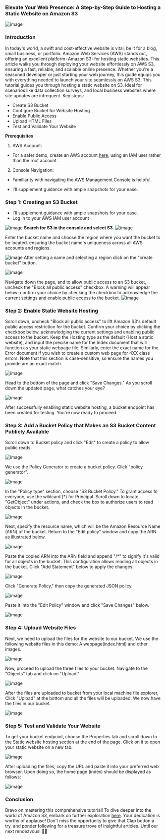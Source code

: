 ### Elevate Your Web Presence: A Step-by-Step Guide to Hosting a Static Website on Amazon S3
![image](https://github.com/Teddydesta/S3-bucket/assets/86881100/5c05186d-fd90-4963-af92-fb448b9c550b)

### Introduction
In today's world, a swift and cost-effective website is vital, be it for a blog, small business, or portfolio. Amazon Web Services (AWS) stands out, offering an excellent platform - Amazon S3 - for hosting static websites. This article walks you through deploying your website effortlessly on AWS S3, ensuring a fast, reliable, and scalable online presence. Whether you're a seasoned developer or just starting your web journey, this guide equips you with everything needed to launch your site seamlessly on AWS S3.
This tutorial guides you through hosting a static website on S3. Ideal for scenarios like data collection surveys, and local business websites where site updates are infrequent. Key steps:

- Create S3 Bucket
- Configure Bucket for Website Hosting
- Enable Public Access
- Upload HTML Files
- Test and Validate Your Website

**Prerequisites**

1. AWS Account:

- For a safer demo, create an AWS account [here](https://aws.amazon.com/), using an IAM user rather than the root account.

2.  Console Navigation:

-  Familiarity with navigating the AWS Management Console is helpful.

-  I'll supplement guidance with ample snapshots for your ease.

### Step 1: Creating an S3 Bucket

- I'll supplement guidance with ample snapshots for your ease.
- Log in to your AWS IAM user account

![image](https://github.com/Teddydesta/S3-bucket/assets/86881100/329d22ca-801b-41d1-a1a4-bd8131a88d67)
**Search for S3 in the console and select S3.**
![image](https://github.com/Teddydesta/S3-bucket/assets/86881100/2795a86a-3ba0-46cd-bb70-120f8c1fee34)

Enter the bucket name and choose the region where you want the bucket to be located. ensuring the bucket name's uniqueness across all AWS accounts and regions.

![image](https://github.com/Teddydesta/S3-bucket/assets/86881100/174a3632-f6c6-4209-b622-9ff43edd3b83)
After setting a name and selecting a region click on the "create bucket" button.

![image](https://github.com/Teddydesta/S3-bucket/assets/86881100/5750628a-55e8-4b8b-98ff-0f0a233989d2)

Navigate down the page, and to allow public access to an S3 bucket, uncheck the "Block all public access" checkbox. A warning will appear below; confirm your choice by checking the checkbox to acknowledge the current settings and enable public access to the bucket.
![image](https://github.com/Teddydesta/S3-bucket/assets/86881100/09e1c11c-71d9-401a-a244-c5a219a0e020)

### Step 2: Enable Static Website Hosting
Scroll down, uncheck "Block all public access" to lift Amazon S3's default public access restriction for the bucket. Confirm your choice by clicking the checkbox below, acknowledging the current settings and enabling public access to the bucket.
Keep the Hosting type as the default (Host a static website), and input the precise name for the Index document that will function as your static webpage file. Similarly, enter the exact name for the Error document if you wish to create a custom web page for 4XX class errors. Note that this section is case-sensitive, so ensure the names you provide are an exact match.

![image](https://github.com/Teddydesta/S3-bucket/assets/86881100/dc972754-af12-4ee0-98ad-6454155812c4)

Head to the bottom of the page and click "Save Changes." As you scroll down the updated page, what catches your eye?

![image](https://github.com/Teddydesta/S3-bucket/assets/86881100/6a8571ce-783c-4753-8621-10151dd2bf82)

After successfully enabling static website hosting, a bucket endpoint has been created for testing. You're now ready to proceed.

### Step 3: Add a Bucket Policy that Makes an S3 Bucket Content Publicly Available

Scroll down to Bucket policy and click "Edit" to create a policy to allow public reads.

![image](https://github.com/Teddydesta/S3-bucket/assets/86881100/65dbe7b3-f2cf-40eb-a5aa-d7c6f78799cd)

We use the Policy Generator to create a bucket policy. Click "policy generator".

![image](https://github.com/Teddydesta/S3-bucket/assets/86881100/54a741a5-29b3-4b95-8994-37b6d02851f6)

In the "Policy type" section, choose "S3 Bucket Policy." To grant access to everyone, use the wildcard (*) for Principal. Scroll down to locate "GetObject" under actions, and check the box to authorize users to read objects in the bucket.

![image](https://github.com/Teddydesta/S3-bucket/assets/86881100/c04f46ab-ccc2-4706-97a6-39272ae6a8a4)

Next, specify the resource name, which will be the Amazon Resource Name (ARN) of the bucket. Return to the "Edit policy" window and copy the ARN as illustrated below.

![image](https://github.com/Teddydesta/S3-bucket/assets/86881100/3388d15b-8aec-4e64-a0a7-ffc3eb1cd9d6)

Paste the copied ARN into the ARN field and append "/*" to signify it's valid for all objects in the bucket. This configuration allows reading all objects in the bucket. Click "Add Statement" below to apply the changes.

![image](https://github.com/Teddydesta/S3-bucket/assets/86881100/578c44a1-19ac-4f07-a181-5bcb0cbf6dac)

Click "Generate Policy," then copy the generated JSON policy.

![image](https://github.com/Teddydesta/S3-bucket/assets/86881100/2412fa7a-ff6c-49ee-89be-d3c229ef5d31)

Paste it into the "Edit Policy" window and click "Save Changes" below.

![image](https://github.com/Teddydesta/S3-bucket/assets/86881100/0e382407-19af-4bf5-bb6e-737ac9b1d0ca)

### Step 4: Upload Website Files

Next, we need to upload the files for the website to our bucket. We use the following website files in this demo: A webpage(index.html) and other images.

![image](https://github.com/Teddydesta/S3-bucket/assets/86881100/fba7ffc9-d1ae-463c-bba9-a3f3ffcb9ec6)

Now, proceed to upload the three files to your bucket. Navigate to the "Objects" tab and click on "Upload."

![image](https://github.com/Teddydesta/S3-bucket/assets/86881100/c2b4ea69-735e-4881-8255-7b1880f6411f)

After the files are uploaded to bucket from your local machine file explorer, Click "Upload" at the bottom and all the files will be uploaded. We now have the files in our bucket.

![image](https://github.com/Teddydesta/S3-bucket/assets/86881100/8d7282e4-7172-4e7f-b55f-390b9599805a)

### Step 5: Test and Validate Your Website

To get your bucket endpoint, choose the Properties tab and scroll down to the Static website hosting section at the end of the page. Click on it to open your static website on a new tab.

![image](https://github.com/Teddydesta/S3-bucket/assets/86881100/5a3c2d7a-e737-4771-80e5-46749eec554c)

After uploading the files, copy the URL and paste it into your preferred web browser. Upon doing so, the home page (index) should be displayed as follows:

![image](https://github.com/Teddydesta/S3-bucket/assets/86881100/cfd22de1-d9e3-49e2-88e8-77c36ffce35a)

### Conclusion
Bravo on mastering this comprehensive tutorial! To dive deeper into the world of Amazon S3, embark on further exploration [here](https://www.google.com/search?client=firefox-b-d&q=amazon+s3). Your dedication is worthy of applause! Don't miss the opportunity to give that Clap button a try, and ponder following for a treasure trove of insightful articles. Until our next rendezvous! 🚀👏











